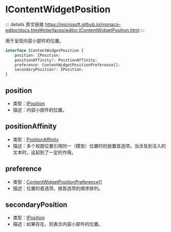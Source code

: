 # IContentWidgetPosition
        
::: details 原文链接
https://microsoft.github.io/monaco-editor/docs.html#interfaces/editor.IContentWidgetPosition.html
:::

用于呈现内容小部件的位置。

```ts
interface IContentWidgetPosition {
    position: IPosition;
    positionAffinity?: PositionAffinity;
    preference: ContentWidgetPositionPreference[];
    secondaryPosition?: IPosition;
}
```

## position
- 类型：[IPosition](/api/IPosition.md)
- 描述：内容小部件的位置。


## positionAffinity
- 类型：[PositionAffinity](/api/editor/PositionAffinity.md)
- 描述：多个视图位置引用同一（模型）位置时的放置首选项。当涉及到注入的文本时，这起到了一定的作用。


## preference
- 类型：[ContentWidgetPositionPreference](/api/editor/ContentWidgetPositionPreference.md)[]
- 描述：位置的首选项，按首选项的顺序排列。


## secondaryPosition
- 类型：[IPosition](/api/IPosition.md)
- 描述：如果存在，则表示内容小部件的位置。


